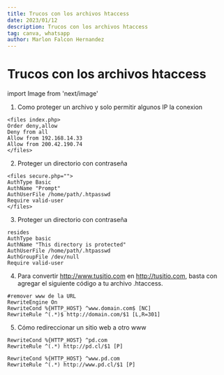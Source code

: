 ```yaml
---
title: Trucos con los archivos htaccess
date: 2023/01/12
description: Trucos con los archivos htaccess
tag: canva, whatsapp
author: Marlon Falcon Hernandez
---
```


# Trucos con los archivos htaccess
import Image from 'next/image'

1. Como proteger un archivo y solo permitir algunos IP la conexion
```
<files index.php>
Order deny,allow
Deny from all
Allow from 192.168.14.33
Allow from 200.42.190.74
</files>
```
2. Proteger un directorio con contraseña
```
<files secure.php="">
AuthType Basic
AuthName "Prompt"
AuthUserFile /home/path/.htpasswd
Require valid-user
</files>
```

3. Proteger un directorio con contraseña
```
resides
AuthType basic
AuthName "This directory is protected"
AuthUserFile /home/path/.htpasswd
AuthGroupFile /dev/null
Require valid-user
```

4. Para convertir http://www.tusitio.com en http://tusitio.com, basta con agregar el siguiente código a tu archivo .htaccess.
```
#remover www de la URL
RewriteEngine On
RewriteCond %{HTTP_HOST} ^www.domain.com$ [NC]
RewriteRule ^(.*)$ http://domain.com/$1 [L,R=301]
```

5. Cómo redireccionar un sitio web a otro www
```
RewriteCond %{HTTP_HOST} ^pd.com
RewriteRule ^(.*) http://pd.cl/$1 [P]

RewriteCond %{HTTP_HOST} ^www.pd.com
RewriteRule ^(.*) http://www.pd.cl/$1 [P]
```
